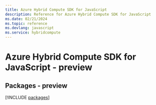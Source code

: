```yaml
---
title: Azure Hybrid Compute SDK for JavaScript
description: Reference for Azure Hybrid Compute SDK for JavaScript
ms.date: 02/21/2024
ms.topic: reference
ms.devlang: javascript
ms.service: hybridcompute
---
```

# Azure Hybrid Compute SDK for JavaScript - preview
## Packages - preview
[!INCLUDE [packages](hybrid-compute-index.md)]